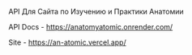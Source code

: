 
API Для Сайта по Изучению и Практики Анатомии

API Docs - https://anatomyatomic.onrender.com/

Site - https://an-atomic.vercel.app/



